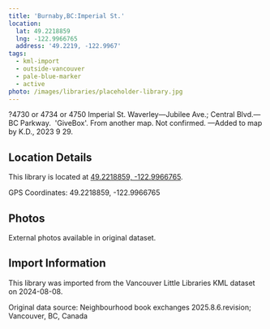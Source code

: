 ```yaml
---
title: 'Burnaby,BC:Imperial St.'
location:
  lat: 49.2218859
  lng: -122.9966765
  address: '49.2219, -122.9967'
tags:
  - kml-import
  - outside-vancouver
  - pale-blue-marker
  - active
photo: /images/libraries/placeholder-library.jpg
---
```

?4730 or 4734 or 4750 Imperial St.
Waverley—Jubilee Ave.; 
Central Blvd.—BC Parkway.  'GiveBox'.
From another map. Not confirmed.
—Added to map by K.D., 2023 9 29.  

## Location Details

This library is located at [49.2218859, -122.9966765](https://www.google.com/maps?q=49.2218859,-122.9966765).

GPS Coordinates: 49.2218859, -122.9966765

## Photos

External photos available in original dataset.

## Import Information

This library was imported from the Vancouver Little Libraries KML dataset on 2024-08-08.

Original data source: Neighbourhood book exchanges 2025.8.6.revision; Vancouver, BC, Canada
